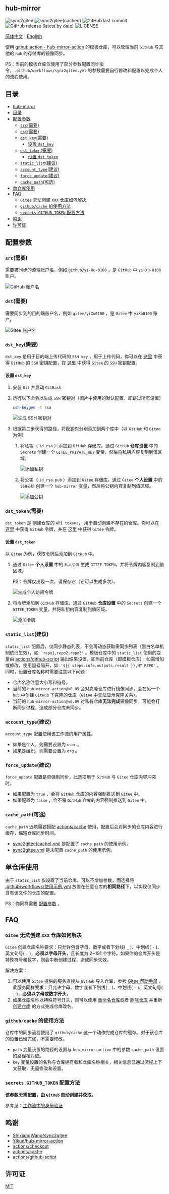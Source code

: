 ## hub-mirror

![sync2gitee](https://github.com/yi-Xu-0100/hub-mirror/workflows/sync2gitee/badge.svg)
![sync2gitee(cached)](https://github.com/yi-Xu-0100/hub-mirror/workflows/sync2gitee(cached)/badge.svg)
![GitHub last commit](https://img.shields.io/github/last-commit/yi-Xu-0100/hub-mirror)
![GitHub release (latest by date)](https://img.shields.io/github/v/release/yi-Xu-0100/hub-mirror)
![LICENSE](https://img.shields.io/github/license/yi-Xu-0100/hub-mirror)

[简体中文](./README.md) | [English](./README_EN.md)

使用 [github action - hub-mirror-action](https://github.com/Yikun/hub-mirror-action) 的模板仓库，可以管理当前 `GitHub` 与其他的 `hub` 的存储库的镜像同步。

PS：当前的模板仓库仅使用了部分参数配置同步指令，`.github/workflows/sync2gitee.yml` 的参数需要自行修改和配置以完成个人的流程使用。

## 目录

- [hub-mirror](#hub-mirror)
- [目录](#目录)
- [配置参数](#配置参数)
  - [`src`(需要)](#src需要)
  - [`dst`(需要)](#dst需要)
  - [`dst_key`(需要)](#dst_key需要)
    - [设置 `dst_key`](#设置-dst_key)
  - [`dst_token`(需要)](#dst_token需要)
    - [设置 `dst_token`](#设置-dst_token)
  - [`static_list`(建议)](#static_list建议)
  - [`account_type`(建议)](#account_type建议)
  - [`force_update`(建议)](#force_update建议)
  - [`cache_path`(可选)](#cache_path可选)
- [单仓库使用](#单仓库使用)
- [FAQ](#faq)
  - [`Gitee` 无法创建 `XXX` 仓库如何解决](#gitee-无法创建-xxx-仓库如何解决)
  - [`github/cache` 的使用方法](#githubcache-的使用方法)
  - [`secrets.GITHUB_TOKEN` 配置方法](#secretsgithub_token-配置方法)
- [鸣谢](#鸣谢)
- [许可证](#许可证)

## 配置参数

### `src`(需要)

需要被同步的源端账户名，例如 `github/yi-Xu-0100` ，是 `GitHub` 中 `yi-Xu-0100` 账户。

![GitHub 账户名](./static/github_name.png)

### `dst`(需要)

需要同步到的目的端账户名，例如 `gitee/yiXu0100` ，是 `Gitee` 中 `yiXu0100` 账户。

![Gitee 账户名](./static/gitee_name.png)

### `dst_key`(需要)

`dst_key` 是用于目的端上传代码的 `SSH key` ，用于上传代码，你可以在 [这里](https://github.com/settings/keys) 中获得 `GitHub` 的 `SSH` 密钥配置，在 [这里](https://gitee.com/profile/sshkeys) 中获得 `Gitee` 的 `SSH` 密钥配置。

#### 设置 `dst_key`

1. 安装 `Git` 并启动 `GitBash`
2. 运行以下命令以生成 `SSH` 密钥对（图片中使用的默认配置，即跳过所有设置）

    ``` sh
    ssh-keygen -t rsa
    ```

    ![生成 SSH 密钥对](./static/rsa_gen.png)

3. 根据第二步获得的路径，将密钥对分别添加到两个库中（以 `GitHub` 和 `Gitee` 为例）
    1. 将私钥（ `id_rsa` ）添加到 `GitHub` 存储库。通过 `GitHub` **仓库设置** 中的 `Secrets` 创建一个 `GITEE_PRIVATE_KEY` 变量，然后将私钥内容复制到值区域。

        ![添加私钥](./static/add_secret_key.png)

    2. 将公钥（ `id_rsa.pub` ）添加到 `Gitee` 存储库。通过 `Gitee` **个人设置** 中的 `SSH公钥` 创建一个 `hub-mirror` 变量，然后将公钥内容复制到值区域。

        ![添加公钥](./static/add_pub_key.png)

### `dst_token`(需要)

`dst_token` 是 创建仓库的 `API tokens`， 用于自动创建不存在的仓库。你可以在 [这里](https://github.com/settings/tokens) 中获得 `GitHub` 令牌，并在 [这里](https://gitee.com/profile/personal_access_tokens) 中获得 `Gitee` 令牌。

#### 设置 `dst_token`

以 `Gitee` 为例，获取令牌后添加到 `GitHub` 中。

1. 通过 `Gitee` **个人设置** 中的 `私人令牌` 生成 `GITEE_TOKEN`，并将令牌内容复制到值区域。

   PS：令牌仅出现一次，请保存它（它可以生成多次）。

    ![生成个人访问令牌](./static/secret_key.png)

2. 将令牌添加到 `GitHub` 存储库，通过 `GitHub` **仓库设置** 中的 `Secrets` 创建一个 `GITEE_TOKEN` 变量，并将私钥内容复制到值区域。

   ![添加令牌](./static/secret_key_1.png)

### `static_list`(建议)

`static_list` 配置后，仅同步静态列表，不会再动态获取需同步列表（黑白名单机制依旧生效），如: `'repo1,repo2,repo3'` 。模板仓库中的 `static_list` 使用的变量由 [actions/github-script](https://github.com/actions/github-script) 输出结果设置，即当前仓库（即模板仓库），如需增加或修改，使用逗号隔开，如: `'${{ steps.info.outputs.result }},MY_REPO'` 。同时，设置仓库名称时需要注意以下问题：

- 仓库名称注意大小写和符号。
- 当前的 `hub-mirror-action@v0.09` 会对克隆仓库进行镜像同步，会在另一个 `hub` 中创建 `GitHub` 下克隆的仓库（`Gitee` 中无法显示克隆关系）。
- 当前的 `hub-mirror-action@v0.09` 对私有仓库**无法完成**镜像同步，可能会打断同步过程，造成部分仓库未同步。

### `account_type`(建议)

`account_type` 配置使用该工作流的用户属性。

- 如果是个人，则需要设置为 `user` 。
- 如果是组织，则需要设置为 `org` 。

### `force_update`(建议)

`force_update` 配置是否强制同步，此选项用于 `GitHub` 与 `Gitee` 仓库内容冲突时。

- 如果配置为 `true` ，会将 `GitHub` 仓库的内容强制推送到 `Gitee` 中。
- 如果配置为 `false` ，会不将 `GitHub` 仓库的内容强制推送到 `Gitee` 中。

### `cache_path`(可选)

`cache_path` 选项需要搭配 [actions/cache](https://github.com/actions/cache) 使用，配置后会对同步的仓库内容进行缓存，缩短仓库同步时间。

- [sync2gitee(cache).yml](./.github/workflows/sync2gitee(cached).yml) 是配置了 `cache_path` 的使用示例。
- [sync2gitee.yml](./.github/workflows/sync2gitee.yml) 是未配置 `cache_path` 的使用示例。

## 单仓库使用

由于 `static_list` 仅设置了当前仓库。可以不增加参数，而选择将 [.github/workflows/使用示例.yml](./.github/workflows/) 放置在任意仓库的**相同路径**下，以实现仅同步含有该文件的仓库的配置。

PS：你同样需要 [配置参数](#配置参数) 。

## FAQ

### `Gitee` 无法创建 `XXX` 仓库如何解决

`Gitee` 创建仓库名称要求：只允许包含字母、数字或者下划线( `_` )、中划线( `-` )、英文句号( `.` )，**必须以字母开头**，且长度为 2~191 个字符。如果你的仓库开头是特殊符号和数字，则会中断创建过程，造成同步失效。

解决方案：

1. 可以使用 `Gitee` 提供的服务直接从 `GitHub` 导入仓库，参考 [Gitee 帮助手册](https://gitee.com/help/articles/4261) ，此服务同样要求：只允许字母、数字或者下划线( `_` )、中划线( `-` )、英文句号( `.` )，**必须以字母或数字开头**。
2. 如果仓库名称以特殊符号开头，则可以使用 [重命名仓库](https://docs.github.com/cn/github/administering-a-repository/renaming-a-repository)或者 [删除仓库](https://docs.github.com/cn/github/administering-a-repository/deleting-a-repository) 并重新 [创建仓库](https://docs.github.com/cn/github/creating-cloning-and-archiving-repositories/creating-a-repository-on-github) 的方式完成仓库改名。

### `github/cache` 的使用方法

仓库中的同步流程使用了 `github/cache` 这一个动作完成仓库的缓存。对于该仓库的设置已经完成，不需要修改。

- `path` 变量设置的路径的设置与 `hub-mirror-action` 中的参数 `cache_path` 设置的路径相对应。
- `key` 变量设置的名称与仓库拥有者和仓库名称相关，相关信息已通过流程上下文获取，无需修改和设置。

### `secrets.GITHUB_TOKEN` 配置方法

**该参数无需配置，由 `GitHub` 自动创建并获取。**

参考见：[工作流中的身份验证](https://docs.github.com/cn/actions/reference/authentication-in-a-workflow)

## 鸣谢

- [ShixiangWang/sync2gitee](https://github.com/ShixiangWang/sync2gitee)
- [Yikun/hub-mirror-action](https://github.com/Yikun/hub-mirror-action)
- [actions/checkout](https://github.com/actions/checkout)
- [actions/cache](https://github.com/actions/cache)
- [actions/github-script](https://github.com/actions/github-script)

## 许可证

[MIT](./LICENSE)
